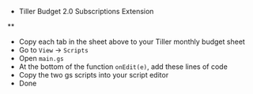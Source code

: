 * Tiller Budget 2.0 Subscriptions Extension

** 

* Copy each tab in the sheet above to your Tiller monthly budget sheet
* Go to `View` -> `Scripts` 
* Open `main.gs` 
* At the bottom of the function `onEdit(e)`, add these lines of code
* Copy the two gs scripts into your script editor
* Done 
